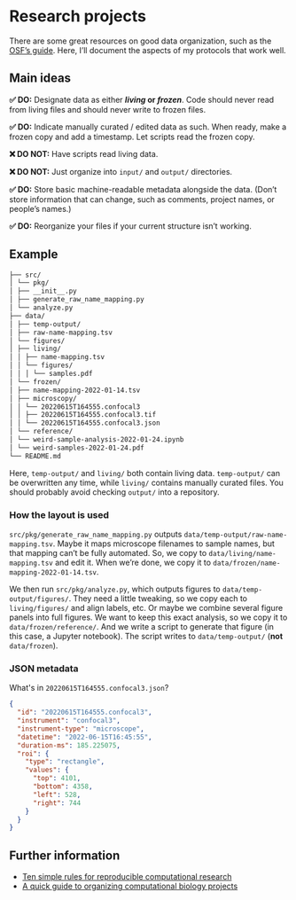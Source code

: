 # Research projects

<!--
SPDX-FileCopyrightText: Copyright 2017-2024, Douglas Myers-Turnbull
SPDX-PackageHomePage: https://dmyersturnbull.github.io
SPDX-License-Identifier: CC-BY-SA-4.0
-->

There are some great resources on good data organization, such as the
[OSF’s guide](https://help.osf.io/article/147-organizing-files).
Here, I’ll document the aspects of my protocols that work well.

## Main ideas

**✅ DO:**
Designate data as either **_living_ or _frozen_**.
Code should never read from living files and should never write to frozen files.

**✅ DO:**
Indicate manually curated / edited data as such.
When ready, make a frozen copy and add a timestamp.
Let scripts read the frozen copy.

**❌ DO NOT:**
Have scripts read living data.

**❌ DO NOT:**
Just organize into `input/` and `output/` directories.

**✅ DO:**
Store basic machine-readable metadata alongside the data.
(Don’t store information that can change, such as comments, project names, or people’s names.)

**✅ DO:**
Reorganize your files if your current structure isn’t working.

## Example

```bash
├── src/
│ └── pkg/
│ ├── __init__.py
│ ├── generate_raw_name_mapping.py
│ └── analyze.py
├── data/
│ ├── temp-output/
│ ├── raw-name-mapping.tsv
│ └── figures/
│ ├── living/
│ │ ├── name-mapping.tsv
│ │ └── figures/
│ │ │ └── samples.pdf
│ └── frozen/
│ ├── name-mapping-2022-01-14.tsv
│ ├── microscopy/
│ │ └── 20220615T164555.confocal3
│ │ ├── 20220615T164555.confocal3.tif
│ │ └── 20220615T164555.confocal3.json
│ └── reference/
│ └── weird-sample-analysis-2022-01-24.ipynb
│ └── weird-samples-2022-01-24.pdf
└── README.md
```

Here, `temp-output/` and `living/` both contain living data.
`temp-output/` can be overwritten any time, while `living/` contains manually curated files.
You should probably avoid checking `output/` into a repository.

### How the layout is used

`src/pkg/generate_raw_name_mapping.py` outputs `data/temp-output/raw-name-mapping.tsv`.
Maybe it maps microscope filenames to sample names, but that mapping can’t be fully automated.
So, we copy to `data/living/name-mapping.tsv` and edit it.
When we’re done, we copy it to `data/frozen/name-mapping-2022-01-14.tsv`.

We then run `src/pkg/analyze.py`, which outputs figures to `data/temp-output/figures/`.
They need a little tweaking, so we copy each to `living/figures/` and align labels, etc.
Or maybe we combine several figure panels into full figures.
We want to keep this exact analysis, so we copy it to `data/frozen/reference/`.
And we write a script to generate that figure (in this case, a Jupyter notebook).
The script writes to `data/temp-output/` (**not** `data/frozen`).

### JSON metadata

What's in `20220615T164555.confocal3.json`?

```json
{
  "id": "20220615T164555.confocal3",
  "instrument": "confocal3",
  "instrument-type": "microscope",
  "datetime": "2022-06-15T16:45:55",
  "duration-ms": 185.225075,
  "roi": {
    "type": "rectangle",
    "values": {
      "top": 4101,
      "bottom": 4358,
      "left": 528,
      "right": 744
    }
  }
}
```

## Further information

- [Ten simple rules for reproducible computational research](https://journals.plos.org/ploscompbiol/article?id=10.1371/journal.pcbi.1003285)
- [A quick guide to organizing computational biology projects](https://journals.plos.org/ploscompbiol/article?id=10.1371/journal.pcbi.1000424)
